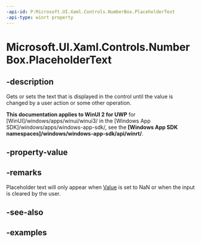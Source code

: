 ```yaml
---
-api-id: P:Microsoft.UI.Xaml.Controls.NumberBox.PlaceholderText
-api-type: winrt property
---
```


# Microsoft.UI.Xaml.Controls.NumberBox.PlaceholderText

<!--
public string PlaceholderText { get; set; }
-->

## -description

Gets or sets the text that is displayed in the control until the value is changed by a user action or some other operation.

**This documentation applies to WinUI 2 for UWP** for [WinUI]/windows/apps/winui/winui3/ in the [Windows App SDK]/windows/apps/windows-app-sdk/, see the **[Windows App SDK namespaces]/windows/windows-app-sdk/api/winrt/**.

## -property-value

## -remarks

Placeholder text will only appear when [Value](numberbox_value.md) is set to NaN or when the input is cleared by the user.

## -see-also

## -examples

